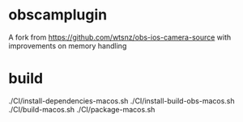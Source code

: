 # obscamplugin

A fork from https://github.com/wtsnz/obs-ios-camera-source with improvements on memory handling 

# build 

./CI/install-dependencies-macos.sh
./CI/install-build-obs-macos.sh
./CI/build-macos.sh
./CI/package-macos.sh

